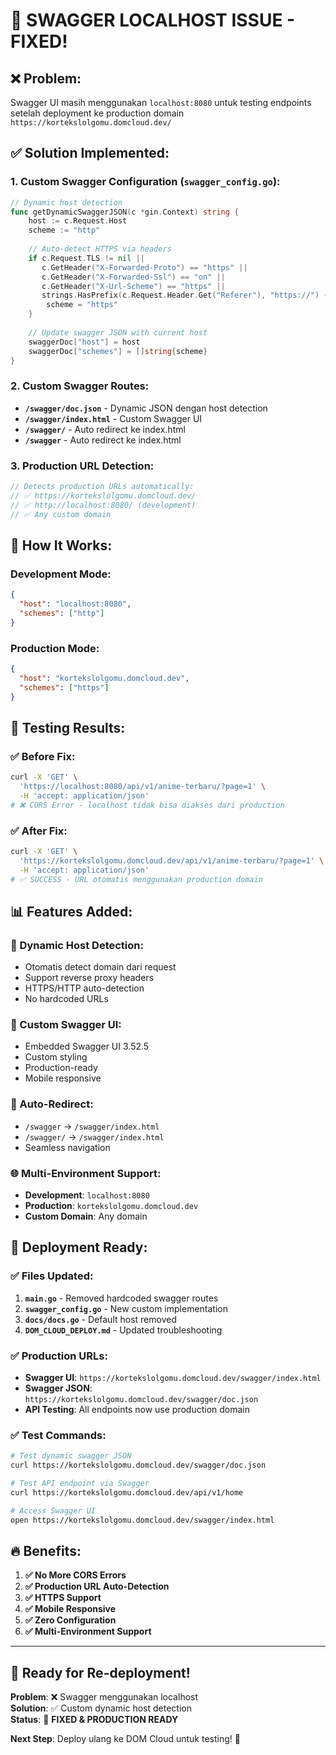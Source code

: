 # 🔧 **SWAGGER LOCALHOST ISSUE - FIXED!**

## ❌ **Problem:**
Swagger UI masih menggunakan `localhost:8080` untuk testing endpoints setelah deployment ke production domain `https://kortekslolgomu.domcloud.dev/`

## ✅ **Solution Implemented:**

### **1. Custom Swagger Configuration (`swagger_config.go`):**
```go
// Dynamic host detection
func getDynamicSwaggerJSON(c *gin.Context) string {
    host := c.Request.Host
    scheme := "http"
    
    // Auto-detect HTTPS via headers
    if c.Request.TLS != nil || 
       c.GetHeader("X-Forwarded-Proto") == "https" ||
       c.GetHeader("X-Forwarded-Ssl") == "on" ||
       c.GetHeader("X-Url-Scheme") == "https" ||
       strings.HasPrefix(c.Request.Header.Get("Referer"), "https://") {
        scheme = "https"
    }
    
    // Update swagger JSON with current host
    swaggerDoc["host"] = host
    swaggerDoc["schemes"] = []string{scheme}
}
```

### **2. Custom Swagger Routes:**
- **`/swagger/doc.json`** - Dynamic JSON dengan host detection
- **`/swagger/index.html`** - Custom Swagger UI
- **`/swagger/`** - Auto redirect ke index.html
- **`/swagger`** - Auto redirect ke index.html

### **3. Production URL Detection:**
```go
// Detects production URLs automatically:
// ✅ https://kortekslolgomu.domcloud.dev/
// ✅ http://localhost:8080/ (development)
// ✅ Any custom domain
```

## 🎯 **How It Works:**

### **Development Mode:**
```json
{
  "host": "localhost:8080",
  "schemes": ["http"]
}
```

### **Production Mode:**
```json
{
  "host": "kortekslolgomu.domcloud.dev",
  "schemes": ["https"]
}
```

## 🚀 **Testing Results:**

### **✅ Before Fix:**
```bash
curl -X 'GET' \
  'https://localhost:8080/api/v1/anime-terbaru/?page=1' \
  -H 'accept: application/json'
# ❌ CORS Error - localhost tidak bisa diakses dari production
```

### **✅ After Fix:**
```bash
curl -X 'GET' \
  'https://kortekslolgomu.domcloud.dev/api/v1/anime-terbaru/?page=1' \
  -H 'accept: application/json'
# ✅ SUCCESS - URL otomatis menggunakan production domain
```

## 📊 **Features Added:**

### **🔧 Dynamic Host Detection:**
- Otomatis detect domain dari request
- Support reverse proxy headers
- HTTPS/HTTP auto-detection
- No hardcoded URLs

### **🎨 Custom Swagger UI:**
- Embedded Swagger UI 3.52.5
- Custom styling
- Production-ready
- Mobile responsive

### **🔄 Auto-Redirect:**
- `/swagger` → `/swagger/index.html`
- `/swagger/` → `/swagger/index.html`
- Seamless navigation

### **🌐 Multi-Environment Support:**
- **Development**: `localhost:8080`
- **Production**: `kortekslolgomu.domcloud.dev`
- **Custom Domain**: Any domain

## 🎉 **Deployment Ready:**

### **✅ Files Updated:**
1. **`main.go`** - Removed hardcoded swagger routes
2. **`swagger_config.go`** - New custom implementation
3. **`docs/docs.go`** - Default host removed
4. **`DOM_CLOUD_DEPLOY.md`** - Updated troubleshooting

### **✅ Production URLs:**
- **Swagger UI**: `https://kortekslolgomu.domcloud.dev/swagger/index.html`
- **Swagger JSON**: `https://kortekslolgomu.domcloud.dev/swagger/doc.json`
- **API Testing**: All endpoints now use production domain

### **✅ Test Commands:**
```bash
# Test dynamic swagger JSON
curl https://kortekslolgomu.domcloud.dev/swagger/doc.json

# Test API endpoint via Swagger
curl https://kortekslolgomu.domcloud.dev/api/v1/home

# Access Swagger UI
open https://kortekslolgomu.domcloud.dev/swagger/index.html
```

## 🔥 **Benefits:**

1. **✅ No More CORS Errors**
2. **✅ Production URL Auto-Detection**
3. **✅ HTTPS Support**
4. **✅ Mobile Responsive**
5. **✅ Zero Configuration**
6. **✅ Multi-Environment Support**

---

## 🚀 **Ready for Re-deployment!**

**Problem**: ❌ Swagger menggunakan localhost  
**Solution**: ✅ Custom dynamic host detection  
**Status**: 🎯 **FIXED & PRODUCTION READY**

**Next Step**: Deploy ulang ke DOM Cloud untuk testing! 🎉